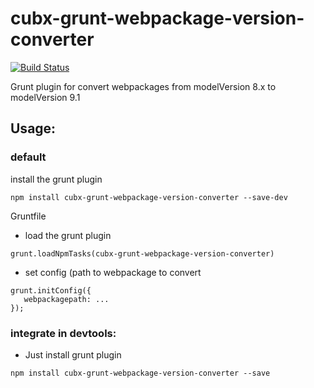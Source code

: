 # cubx-grunt-webpackage-version-converter

[![Build Status](https://travis-ci.org/cubbles/cubx-grunt-webpackage-version-converter.svg?branch=master)](https://travis-ci.org/cubbles/cubx-grunt-webpackage-version-converter)

Grunt plugin for convert webpackages from modelVersion 8.x to modelVersion 9.1
 
## Usage:

### default

install the grunt plugin 

```
npm install cubx-grunt-webpackage-version-converter --save-dev
```

Gruntfile

* load the grunt plugin
    
```    
grunt.loadNpmTasks(cubx-grunt-webpackage-version-converter)
```
        
* set config (path to webpackage to convert 
    
```        
grunt.initConfig({
   webpackagepath: ...
});
```

 
### integrate in devtools: 
* Just install grunt plugin
  
```
npm install cubx-grunt-webpackage-version-converter --save
```

